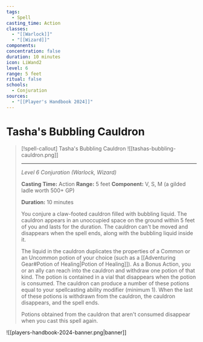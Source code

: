 ```yaml
---
tags:
  - Spell
casting_time: Action
classes:
  - "[[Warlock]]"
  - "[[Wizard]]"
components: 
concentration: false
duration: 10 minutes
icon: LiWand2
level: 6
range: 5 feet
ritual: false
schools:
  - Conjuration
sources:
  - "[[Player's Handbook 2024]]"
---
```


# Tasha's Bubbling Cauldron

>[!spell-callout] Tasha's Bubbling Cauldron
>![[tashas-bubbling-cauldron.png]]
>
>---
>_Level 6 Conjuration (Warlock, Wizard)_
>
>**Casting Time:** Action
>**Range:** 5 feet
>**Component:** V, S, M (a gilded ladle worth 500+ GP)
>
>**Duration:** 10 minutes
>
>You conjure a claw-footed cauldron filled with bubbling liquid. The cauldron appears in an unoccupied space on the ground within 5 feet of you and lasts for the duration. The cauldron can't be moved and disappears when the spell ends, along with the bubbling liquid inside it.
>
>The liquid in the cauldron duplicates the properties of a Common or an Uncommon potion of your choice (such as a [[Adventuring Gear#Potion of Healing\|Potion of Healing]]). As a Bonus Action, you or an ally can reach into the cauldron and withdraw one potion of that kind. The potion is contained in a vial that disappears when the potion is consumed. The cauldron can produce a number of these potions equal to your spellcasting ability modifier (minimum 1). When the last of these potions is withdrawn from the cauldron, the cauldron disappears, and the spell ends.
>
>Potions obtained from the cauldron that aren't consumed disappear when you cast this spell again.


![[players-handbook-2024-banner.png|banner]]
